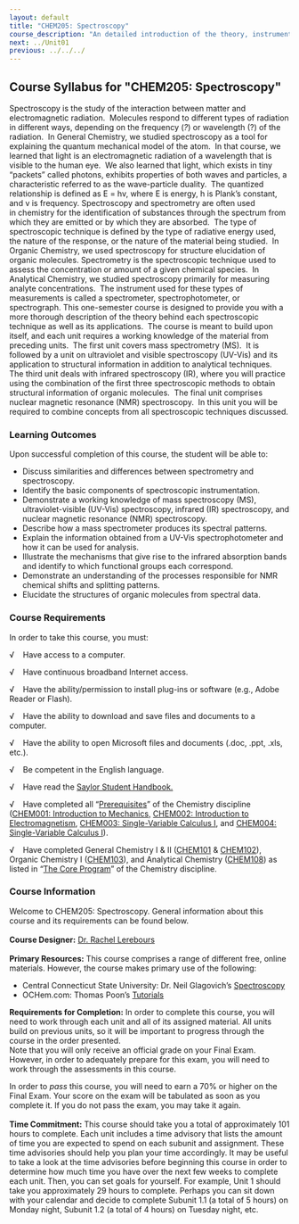 ```yaml
---
layout: default
title: "CHEM205: Spectroscopy"
course_description: "An detailed introduction of the theory, instrumentation, application of spectroscopic techniques. Topics include mass spectrometry, ultraviolet-visible (UV-Vis) spectroscopy, infrared (IR) spectroscopy, and nuclear magnetic resonance (NMR) spectroscopy."
next: ../Unit01
previous: ../../../
---
```

Course Syllabus for "CHEM205: Spectroscopy"
-------------------------------------------

Spectroscopy is the study of the interaction between matter and
electromagnetic radiation.  Molecules respond to different types of
radiation in different ways, depending on the frequency (*?*) or
wavelength (?) of the radiation.  In General Chemistry, we studied
spectroscopy as a tool for explaining the quantum mechanical model of
the atom.  In that course, we learned that light is an electromagnetic
radiation of a wavelength that is visible to the human eye.  We also
learned that light, which exists in tiny “packets” called photons,
exhibits properties of both waves and particles, a characteristic
referred to as the wave-particle duality.  The quantized relationship is
defined as E = hv, where E is energy, h is Plank’s constant, and v is
frequency. Spectroscopy and spectrometry are often used in chemistry for
the identification of substances through the spectrum from which they
are emitted or by which they are absorbed.  The type of spectroscopic
technique is defined by the type of radiative energy used, the nature of
the response, or the nature of the material being studied.  In Organic
Chemistry, we used spectroscopy for structure elucidation of organic
molecules. Spectrometry is the spectroscopic technique used to assess
the concentration or amount of a given chemical species.  In Analytical
Chemistry, we studied spectroscopy primarily for measuring analyte
concentrations.  The instrument used for these types of measurements is
called a spectrometer, spectrophotometer, or spectrograph. This
one-semester course is designed to provide you with a more thorough
description of the theory behind each spectroscopic technique as well as
its applications.  The course is meant to build upon itself, and each
unit requires a working knowledge of the material from preceding units. 
The first unit covers mass spectrometry (MS).  It is followed by a unit
on ultraviolet and visible spectroscopy (UV-Vis) and its application to
structural information in addition to analytical techniques.  The third
unit deals with infrared spectroscopy (IR), where you will practice
using the combination of the first three spectroscopic methods to obtain
structural information of organic molecules.  The final unit comprises
nuclear magnetic resonance (NMR) spectroscopy.  In this unit you will be
required to combine concepts from all spectroscopic techniques
discussed.

### Learning Outcomes

Upon successful completion of this course, the student will be able
to:  
  

-   Discuss similarities and differences between spectrometry and
    spectroscopy.
-   Identify the basic components of spectroscopic instrumentation.
-   Demonstrate a working knowledge of mass spectroscopy (MS),
    ultraviolet-visible (UV-Vis) spectroscopy, infrared (IR)
    spectroscopy, and nuclear magnetic resonance (NMR) spectroscopy.
-   Describe how a mass spectrometer produces its spectral patterns.
-   Explain the information obtained from a UV-Vis spectrophotometer and
    how it can be used for analysis.
-   Illustrate the mechanisms that give rise to the infrared absorption
    bands and identify to which functional groups each correspond.
-   Demonstrate an understanding of the processes responsible for NMR
    chemical shifts and splitting patterns.
-   Elucidate the structures of organic molecules from spectral data. 

### Course Requirements

In order to take this course, you must:  
  
 √    Have access to a computer.  
  
 √    Have continuous broadband Internet access.  
  
 √    Have the ability/permission to install plug-ins or software (e.g.,
Adobe Reader or Flash).  
  
 √    Have the ability to download and save files and documents to a
computer.  
  
 √    Have the ability to open Microsoft files and documents (.doc,
.ppt, .xls, etc.).  
  
 √    Be competent in the English language.  
  
 √    Have read the [Saylor Student
Handbook.](http://www.saylor.org/site/wp-content/uploads/2012/05/Saylor-StudentHandbook.pdf)  
  
 √    Have completed all
“[Prerequisites](http://www.saylor.org/majors/chemistry)” of the
Chemistry discipline ([CHEM001: Introduction to
Mechanics,](http://www.saylor.org/courses/chem001/) [CHEM002:
Introduction to
Electromagnetism](http://www.saylor.org/courses/chem002/), [CHEM003:
Single-Variable Calculus I](http://www.saylor.org/courses/chem003/), and
[CHEM004: Single-Variable Calculus
I](http://www.saylor.org/courses/chem004/)).  
  
 √    Have completed General Chemistry I & II
([CHEM101](http://www.saylor.org/courses/chem101/) &
[CHEM102](http://www.saylor.org/courses/chem102/)), Organic Chemistry I
([CHEM103](http://www.saylor.org/courses/chem103/)), and Analytical
Chemistry ([CHEM108](http://www.saylor.org/courses/chem108/)) as listed
in “[The Core Program](http://www.saylor.org/majors/chemistry)” of the
Chemistry discipline. 

### Course Information

Welcome to CHEM205: Spectroscopy. General information about this course
and its requirements can be found below.  
    
 **Course Designer:** [Dr. Rachel
Lerebours](http://www.saylor.org/faculty-h-n/#DrRachelLerebours)  
    
 **Primary Resources:** This course comprises a range of different free,
online materials. However, the course makes primary use of the
following:  

-   Central Connecticut State University: Dr. Neil Glagovich’s
    [Spectroscopy](http://www.chemistry.ccsu.edu/glagovich/teaching/316/index.html)
-   OCHem.com: Thomas Poon’s
    [Tutorials](http://ochem.jsd.claremont.edu/tutorials.htm)

**Requirements for Completion:** In order to complete this course, you
will need to work through each unit and all of its assigned material.
All units build on previous units, so it will be important to progress
through the course in the order presented.  
 Note that you will only receive an official grade on your Final Exam.
However, in order to adequately prepare for this exam, you will need to
work through the assessments in this course.   
  
 In order to *pass* this course, you will need to earn a 70% or higher
on the Final Exam. Your score on the exam will be tabulated as soon as
you complete it. If you do not pass the exam, you may take it again.   
    
 **Time Commitment:** This course should take you a total of
approximately 101 hours to complete. Each unit includes a time advisory
that lists the amount of time you are expected to spend on each subunit
and assignment. These time advisories should help you plan your time
accordingly. It may be useful to take a look at the time advisories
before beginning this course in order to determine how much time you
have over the next few weeks to complete each unit. Then, you can set
goals for yourself. For example, Unit 1 should take you approximately 29
hours to complete. Perhaps you can sit down with your calendar and
decide to complete Subunit 1.1 (a total of 5 hours) on Monday night,
Subunit 1.2 (a total of 4 hours) on Tuesday night, etc.  
    

